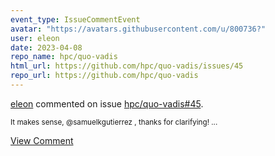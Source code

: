 ```yaml
---
event_type: IssueCommentEvent
avatar: "https://avatars.githubusercontent.com/u/800736?"
user: eleon
date: 2023-04-08
repo_name: hpc/quo-vadis
html_url: https://github.com/hpc/quo-vadis/issues/45
repo_url: https://github.com/hpc/quo-vadis
---
```


<a href='https://github.com/eleon' target='_blank'>eleon</a> commented on issue <a href='https://github.com/hpc/quo-vadis/issues/45' target='_blank'>hpc/quo-vadis#45</a>.

<small>It makes sense, @samuelkgutierrez , thanks for clarifying! ...</small>

<a href='https://github.com/hpc/quo-vadis/issues/45' target='_blank'>View Comment</a>